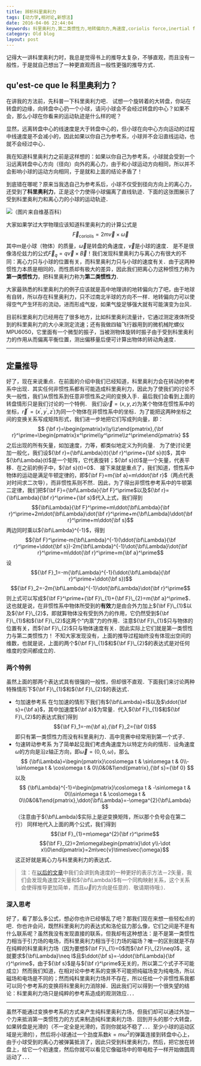 ```yaml
---
title: 辨析科里奥利力
tags: [动力学,相对论,新想法]
date: 2016-04-06 22:44:04
keywords: 科里奥利力,第二类惯性力,地转偏向力,角速度,coriolis force,inertial force
category: Old blog
layout: post
---
```

记得大一讲科里奥利力时，我总是觉得书上的推导太复杂，不够直观，而且没有一般性，于是就自己想出了一种更直观而且一般性更强的推导方式．
## qu'est-ce que le 科里奥利力？
在讲我的方法前，先科普一下科里奥利力吧．
试想一个旋转着的大转盘，你站在转盘的边缘，向转盘中心扔一个小球，请问小球会不会经过转盘的中心？如果不会，那么小球在你看来的运动轨迹是什么样的呢？

显然，远离转盘中心的线速度是大于转盘中心的，但小球在向中心方向运动的过程中线速度是不会减小的，因此如果以你自己为参考系，小球并不会沿直线运动，也就不会经过中心．

我在知道科里奥利力之前是这样想的：如果以你自己为参考系，小球就会受到一个沿远离转盘中心方向（径向）向外的离心力，由于和小球运动方向相同，所以并不会影响小球的运动方向相同，于是就和上面的结论矛盾了！

<!-- more -->
到底错在哪呢？原来当我选自己为参考系后，小球不仅受到径向方向上的离心力，还受到了**科里奥利力**，正是这个力使得小球偏离了直线轨迹．下面的这张图展示了受到科里奥利力和离心力的小球的运动轨迹．

![（图片来自维基百科）](https://upload.wikimedia.org/wikipedia/commons/b/b6/Corioliskraftanimation.gif)

大家如果学过大学物理应该知道科里奥利力的计算公式是
$$\vec{F}_{\text{coriolis}}=2m\vec{v}\times\vec{\omega}$$
其中$m$是小球（物体）的质量，$\vec{\omega}$是转盘的角速度，$\vec{v}$是小球的速度．
是不是很像洛伦兹力的公式$\vec{F}_{q}=q\vec{v}\times\vec{B}$！我们发现科里奥利力与离心力有很大的不同：离心力只与小球的位置有关，而科里奥利力只与小球的速度有关．由于这两种惯性力本质是相同的，而性质却有极大的差异，因此我们把离心力这种惯性力称为**第一类惯性力**，把科里奥利力称为**第二类惯性力**．

大家最熟悉的科里奥利力的例子应该就是高中地理讲的地转偏向力了吧，由于地球有自转，所以存在科里奥利力，只不过南北半球的方向不一样．地转偏向力可以使得空气产生环形的流动，进而形成气旋，如果气旋足够强大就有可能演变为台风．

目前科里奥利力已经用在了很多地方，比如科里奥利流量计，它通过测定液体所受到的科里奥利力的大小来测定流速；还有我做四轴飞行器用到的微机械陀螺仪MPU6050，它里面有一个微型的振子，当被测物体旋转时振子由于受到科里奥利力的作用从而偏离平衡位置，测出偏移量后便可计算出物体的转动角速度．
***
## 定量推导
好了，现在来说重点．在前面的介绍中我们已经知道，科里奥利力会在转动的参考系中出现．其实任何非惯性系都有可能造成科里奥利力，因此为了使我们的讨论不失一般性，我们从惯性系到任意非惯性系之间的变换入手．最后我们会看到上面的转盘情形只是我们讨论的一个特例．
我们设$\vec{r}=(x,y,z)$为某个物体在惯性系中的坐标，${\vec{r}^\prime=(x^\prime,y^\prime,z^\prime)}$为同一个物体在非惯性系中的坐标．为了能把这两种坐标之间的变换关系写成矩阵形式，我们进一步地把它们写成列向量，即：
$$
{\bf r}=\begin{pmatrix}x\\y\\z\end{pmatrix},{\bf r}^\prime=\begin{pmatrix}x^\prime\\y^\prime\\z^\prime\end{pmatrix}
$$
之后出现的所有矢量，如加速度，力等，都类似地定义为列向量．
为了使讨论更加一般化，我们设${\bf r}={\bf\Lambda}(t){\bf r}^\prime+{\bf s}(t)$，其中${\bf\Lambda}(t)$是一个矩阵，它代表旋转；${\bf s}(t)$是一个矢量，代表平移．在之前的例子中，${\bf s}(t)=0$．
接下来就是重点了，我们知道，惯性系中物体的运动是满足牛顿定律的，即${\bf F}=m{\bf a}=m\ddot{\bf r}$（两点代表对时间求二次导），而非惯性系则不然．因此，为了得出非惯性参考系中的牛顿第二定律，我们把${\bf F}={\bf\Lambda}{\bf F}^\prime$以及${\bf r}={\bf\Lambda}{\bf r}^\prime+{\bf s}$代入上式，我们得到
$${\bf\Lambda}{\bf F}^\prime=m\ddot{\bf\Lambda}{\bf r}^\prime+2m\dot{\bf\Lambda}\dot{\bf r}^\prime+m{\bf\Lambda}\ddot{\bf r}^\prime+m\ddot{\bf s}$$
两边同时乘以${\bf\Lambda}^{-1}$，得到
$${\bf F}^\prime-m{\bf\Lambda}^{-1}(\ddot{\bf\Lambda}{\bf r}^\prime+\ddot{\bf s})-2m{\bf\Lambda}^{-1}\dot{\bf\Lambda}\dot{\bf r}^\prime=m\ddot{\bf r}^\prime=m{\bf a}^\prime$$
设
$${\bf F}_1=-m{\bf\Lambda}^{-1}(\ddot{\bf\Lambda}{\bf r}^\prime+\ddot{\bf s})$$
$${\bf F}_2=-2m{\bf\Lambda}^{-1}\dot{\bf\Lambda}\dot{\bf r}^\prime$$
则上式可以写成${\bf F}^\prime+{\bf F}\_{1}+{\bf F}\_{2}=m{\bf a}^\prime$．这也就是说，在非惯性系中物体所受到的**有效**力是由合外力加上${\bf F}\_{1}$以及${\bf F}\_{2}$，即就算物体没有受到外力的作用，它仍然受到${\bf F}\_{1}$和${\bf F}\_{2}$这两个“内禀”力的作用．注意${\bf F}\_{1}$只与物体的位置有关，而${\bf F}\_{2}$只与物体速度有关．因此实际上它们就是第一类惯性力与第二类惯性力！
不知大家发现没有，上面的推导过程始终没有体现出空间的维数，也就是说，上面的两个${\bf F}\_{1}$和${\bf F}\_{2}$的表达式是对任何维度的空间都成立的．
### 两个特例
虽然上面的那两个表达式具有很强的一般性，但却很不直观．下面我们来讨论两种特殊情形下${\bf F}\_{1}$和${\bf F}\_{2}$的表达式．
* 匀加速参考系
在匀加速的情形下我们有${\bf\Lambda}=I$以及$\ddot{\bf s}={\bf a}$，其中加速度${\bf a}$为常量．代入${\bf F}\_{1}$和${\bf F}\_{2}$的表达式我们得到
$${\bf F}_1=-m{\bf a},{\bf F}_2={\bf 0}$$
即只有第一类惯性力而没有科里奥利力．高中竞赛中经常用到第一个式子．
* 匀速转动参考系
为了简单起见我们考虑角速度为以特定方向的情形．设角速度$\omega$的方向是沿z轴正方向，即$\vec{\omega}=(0,0,\omega)$，那么
$$
{\bf\Lambda}=\begin{pmatrix}\cos\omega t & \sin\omega t & 0\\-\sin\omega t & \cos\omega t & 0\\0&0&1\end{pmatrix},{\bf s}={\bf 0}
$$
以及
$$
{\bf\Lambda}^{-1}=\begin{pmatrix}\cos\omega t & -\sin\omega t & 0\\\sin\omega t & \cos\omega t & 0\\0&0&1\end{pmatrix},\ddot{\bf\Lambda}=-\omega^{2}{\bf\Lambda}
$$
（注意由于${\bf\Lambda}$实际上是逆变换矩阵，所以那个负号会在第二行）
同样地代入上面的两个公式，我们得到
$${\bf F}_{1}=m\omega^{2}{\bf r}^\prime$$
$${\bf F}_{2}=2m\omega\begin{pmatrix}\dot y\\-\dot x\\0\end{pmatrix}=2m\vec{v}\times\vec{\omega}$$
这正好就是离心力与科里奥利力的表达式．
> 注：在[以后的文章](/2016/04/28/la-dimension-quatre-cinqieme/#旋转生成元)中我们会讲到角速度的一种更好的表示方法－2矢量，我们会发现角速度2矢量和${\bf\Lambda}$有一个同构映射关系，这个关系会使得推导更加简单，而且$\vec{\omega}$的方向是任意的．敬请期待哦:)．

### 深入思考
好了，看了那么多公式，想必你也许已经够乱了吧？那我们现在来想一些轻松点的吧．你也许会问，既然科里奥利力的表达式和洛伦兹力那么像，它们之间是不是有什么联系呢？虽然我没有发现直接的联系，但我却有这种想法：是不是第一类惯性力相当于引力场的电场，而科里奥利力相当于引力场的磁场？唯一的区别就是不存在纯粹的科里奥利力场（因为要想${\bf F}\_{1}=0$而${\bf F}\_{2}\neq0$，这就要求${\bf\Lambda}\neq I$且$\ddot{\bf s}=-\ddot{\bf\Lambda}{\bf r}^\prime$，由于${\bf s}$是与${\bf r}^\prime$无关的，所以第二个式子不可能成立）然而我们知道，在相对论中参考系的变换不可能把纯磁场变为纯电场，所以磁场和电场是不同的；然而纯科里奥利力场并不存在，所以任给一个非惯性系我都可以同个参考系的变换将科里奥利力消除掉．因此我们可以得到一个很失望的结论：科里奥利力场只是纯粹的参考系造成的观测效应．．．
***
虽然不能通过变换参考系的方式来产生纯科里奥利力场，但我们却可以通过外加一个力来抵消第一类惯性力的方式来制造纯科里奥利力场．回到开头的那个大转盘，如果转盘是光滑的（不一定全是光滑的，否则你就站不稳了．．．至少小球的运动区域是光滑的），然后将小球通过一个劲度系数$k=m\omega^{2}$的弹簧连接到转盘中心上，由于小球受到的离心力被弹簧抵消了，因此只受到科里奥利力，然后，把它放在转盘上，给它一个初速度，然后你就可以看见它像磁场中的带电粒子一样开始做圆周运动了．．．

